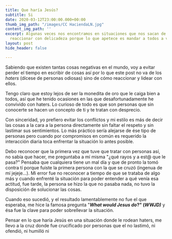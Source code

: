 ```yaml
---
title: Que haría Jesús?
subtitle: Si
date: 2020-03-12T23:00:00.000+00:00
thumb_img_path: "/images/CC HaciendaLN.jpg"
content_img_path: ''
excerpt: Algunas veces nos encontramos en situaciones que nos sacan de onda y cuesta
  reaccionar con delicadeza porque lo que apetece es mandar a todos a volar.
layout: post
hide_header: false

---
```

Sabiendo que existen tantas cosas negativas en el mundo, voy a evitar perder el tiempo en escribir de cosas así por lo que este post no va de los _haters_ (dícese de personas odiosas) sino de cómo reaccionar y lidear con ellos.

Tengo claro que estoy lejos de ser la monedita de oro que le caiga bien a todos, así que he tenido ocasiones en las que desafortunadamente he convivido con haters. Lo curioso de todo es que son personas que sin conocerte se hacen un concepto de ti y te tratan con desprecio.

Con sinceridad, yo prefiero evitar los conflictos y mi estilo es más de decir las cosas a la cara a la persona directamente sin faltar el respeto y sin lastimar sus sentimientos. Lo más práctico sería alejarse de ése tipo de personas pero cuando por compromisos en común es requerido la interacción diaria toca enfrentar la situación lo antes posible. 

Debo reconocer que la primera vez que tuve que tratar con personas así, no sabía que hacer, me preguntaba a mí misma "¿qué rayos y a est@ que le pasa?" Pensaba que cualquiera tiene un mal día y que de pronto la tomó contra tí porque fuiste la primera persona con la que se cruzó (ingenua de mí jejeje...). Mi error fue no reconocer a tiempo de que se trataba de algo más y cuando enfrenté la situación para poder entender a qué venía esa actitud, fue tarde, la persona se hizo la que no pasaba nada, no tuvo la disposición de solucionar las cosas.

Cuando eso sucedió, y el resultado lamentablemente no fue el que esperaba, me hice la famosa pregunta "**_What would Jesus do_?" (_WWJD)_** y ésa fue la clave para poder sobrellevar la situación.

Pensar en lo que haría Jesús en una situación donde le rodean haters, me llevo a la cruz donde fue crucificado por personas que el no lastimó, ni ofendió, ni humilló ni 